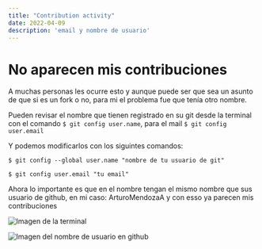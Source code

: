 ```yaml
---
title: "Contribution activity"
date: 2022-04-09
description: 'email y nombre de usuario'
---
```


# No aparecen mis contribuciones
A muchas personas les ocurre esto y aunque puede ser que sea un asunto de que si es un fork o no, para mi el problema fue que tenía otro nombre.

Pueden revisar el nombre que tienen registrado en su git desde la terminal con el comando ``` $ git config user.name ```, para el mail ```$ git config user.email```

Y podemos modificarlos con los siguintes comandos:

```$ git config --global user.name "nombre de tu usuario de git"```

```$ git config user.email "tu email" ```

Ahora lo importante es que en el nombre tengan el mismo nombre que sus usuario de github, en mi caso: ArturoMendozaA
y con esso ya parecen mis contribuciones

![Imagen de la terminal](images/uno.png)

![Imagen del nombre de usuario en github](images/tres.png)


